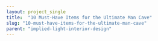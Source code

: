 ```yaml
---
layout: project_single
title:  "10 Must-Have Items for the Ultimate Man Cave"
slug: "10-must-have-items-for-the-ultimate-man-cave"
parent: "implied-light-interior-design"
---
```

 